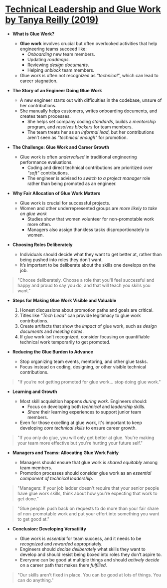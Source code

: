 # [Technical Leadership and Glue Work by Tanya Reilly (2019)](https://www.youtube.com/watch?v=KClAPipnKqw&list=PLlfzKPDbEZcfhzVoi5HygXY-UZmkv6Jcg)

- **What is Glue Work?**

  - **Glue work** involves crucial but often overlooked activities that help engineering teams succeed like:
    - _Onboarding_ new team members.
    - Updating _roadmaps_.
    - Reviewing _design documents_.
    - Helping _unblock_ team members.
  - Glue work is often not recognized as _"technical"_, which can lead to career stagnation.

- **The Story of an Engineer Doing Glue Work**

  - A new engineer starts out with difficulties in the codebase, unsure of her contributions.
  - She manually helps customers, writes onboarding documents, and creates team processes.
    - She helps set company coding _standards_, builds a _mentorship_ program, and _resolves blockers_ for team members.
    - The team treats her as an _informal lead_, but her contributions aren’t seen as _"technical enough"_ for promotion.

- **The Challenge: Glue Work and Career Growth**

  - Glue work is often _undervalued_ in traditional engineering performance evaluations.
    - Coding and direct technical contributions are prioritized over _"soft"_ contributions.
    - The engineer is advised to _switch to a project manager_ role rather than being promoted as an engineer.

- **Why Fair Allocation of Glue Work Matters**

  - Glue work is crucial for successful projects.
  - Women and other underrepresented groups are _more likely to take on glue work_
    - Studies show that women volunteer for non-promotable work more often.
    - Managers also assign thankless tasks disproportionately to women.

- **Choosing Roles Deliberately**

  - Individuals should decide what they want to get better at, rather than being pushed into roles they don’t want.
  - It’s important to be deliberate about the skills one develops on the job.

> "Choose deliberately. Choose a role that you'll feel successful and happy and proud to say you do, and that will teach you skills you want."

- **Steps for Making Glue Work Visible and Valuable**

  1. Honest discussions about promotion paths and goals are critical.
  2. Titles like _"Tech Lead"_ can provide legitimacy to glue work contributions.
  3. Create artifacts that show the _impact_ of glue work, such as _design documents_ and _meeting notes_.
  4. If glue work isn’t recognized, consider focusing on quantifiable technical work temporarily to get promoted.

- **Reducing the Glue Burden to Advance**

  - Stop organizing team events, mentoring, and other glue tasks.
  - Focus instead on coding, designing, or other visible technical contributions.

> "If you’re not getting promoted for glue work… stop doing glue work."

- **Learning and Growth**

  - Most skill acquisition happens _during work_. Engineers should:
    - Focus on developing both _technical_ and _leadership_ skills.
    - _Share_ their learning experiences to support junior team members.
  - Even for those excelling at glue work, it's important to keep developing _core technical skills_ to ensure career growth.

> "If you only do glue, you will only get better at glue. You're making your team more effective but you're hurting your future self."

- **Managers and Teams: Allocating Glue Work Fairly**

  - Managers should ensure that glue work is _shared equitably_ among team members.
  - Promotion processes should consider glue work as an _essential component of technical leadership_.

> "Managers: If your job ladder doesn't require that your senior people have glue work skills, think about how you're expecting that work to get done."

> "Glue people: push back on requests to do more than your fair share of non-promotable work and put your effort into something you want to get good at."

- **Conclusion: Developing Versatility**

  - Glue work is _essential_ for team success, and it needs to be _recognized_ and _rewarded_ appropriately.
  - Engineers should _decide deliberately_ what skills they want to develop and should resist being boxed into roles they don’t aspire to.
  - Everyone can be good at multiple things and should _actively decide_ on a career path that makes them _fulfilled_.

> "Our skills aren't fixed in place. You can be good at lots of things. You can do anything."
